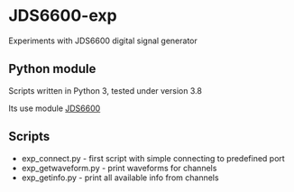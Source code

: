 # JDS6600-exp

Experiments with JDS6600 digital signal generator

## Python module

Scripts written in Python 3, tested under version 3.8

Its use module [JDS6600](https://pypi.org/project/jds6600/)

## Scripts

* exp_connect.py - first script with simple connecting to predefined port
* exp_getwaveform.py - print waveforms for channels
* exp_getinfo.py - print all available info from channels
